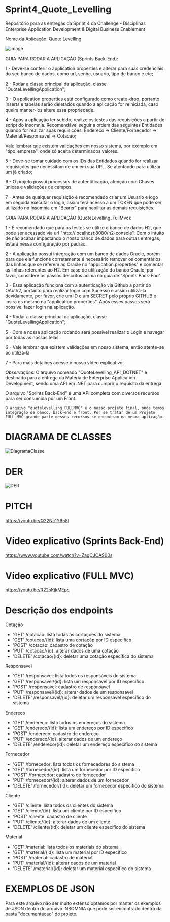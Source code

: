 # Sprint4_Quote_Levelling
Repositório para as entregas da Sprint 4 da Challenge - Disciplinas Enterprise Application Development &amp; Digital Business Enablement


Nome da Aplicação: Quote Levelling


![image](https://github.com/HebertLins/Sprint-1-JAVA/assets/111543334/cfad3699-e26c-4688-ba36-528b5e970c8a)

GUIA PARA RODAR A APLICAÇÃO (Sprints Back-End):

1 - Deve-se conferir o application.properties e alterar para suas credenciais do seu banco de dados, como url, senha, usuario, tipo de banco e etc;

2 - Rodar a classe principal da aplicação, classe "QuoteLevellingApplication";

3 - O application.properties está configurado como create-drop, portanto Inserts e tabelas serão deletados quando a aplicação for reiniciada, caso queira manter-los altere essa propriedade.

4 - Após a aplicação ter subido, realize os testes das requisições a partir do script do Insomnia. Recomendável seguir a ordem das seguintes Entidades quando for realizar suas requisições:
Endereco -> Cliente/Fornecedor -> Material/Responsavel -> Cotacao;

Vale lembrar que existem validações em nosso sistema, por exemplo em "tipo_empresa", onde só aceita determinados valores.

5 - Deve-se tomar cuidado com os IDs das Entidades quando for realizar requisições que necessitam de um em sua URL. Se atentando para utilizar um já criado;

6 - O projeto possui processos de autentificação, atenção com Chaves únicas e validações de campos.

7 - Antes de qualquer requisição é recomendado criar um Usuario e logo em seguida executar o login, assim terá acesso a um TOKEN que pode ser utilizado no Insomnia em "Bearer" para habilitar as demais requisições.


GUIA PARA RODAR A APLICAÇÃO (QuoteLevelling_FullMvc):

1 - É recomendado que para os testes se utilize o banco de dados H2, que pode ser acessado via url "http://localhost:8080/h2-console". Com o intuito de não acabar impactando o nosso banco de dados para outras entregas, estará nessa configuração por padrão.

2 - A aplicação possui integração com um banco de dados Oracle, porém para que ela funcione corretamente é necessário remover os comentários das linhas que se referem ao Oracle no "application.properties" e comentar as linhas referentes ao H2. Em caso de utilização do banco Oracle, por favor, considere os passos descritos acima no guia de "Sprints Back-End".

3 - Essa aplicação funciona com a autenticação via Github a partir do OAuth2, portanto para realizar login com Sucesso e assim utilizá-la devidamente, por favor, crie um ID e um SECRET pelo próprio GITHUB e insira os mesmo na "application.properties". Após esses passos será possível fazer login na aplicação.

4 - Rodar a classe principal da aplicação, classe "QuoteLevellingApplication";

5 - Com a nossa aplicação rodando será possível realizar o Login e navegar por todas as nossas telas.

6 - Vale lembrar que existem validações em nosso sistema, então atente-se ao utilizá-la

7 - Para mais detalhes acesse o nosso vídeo explicativo.


*Observações:*  O arquivo nomeado "QuoteLevelling_API_DOTNET" é destinado para a entrega da Matéria de Enterprise Application Development, sendo uma API em .NET para cumprir o requisito da entrega.
  
  O arquivo "Sprints Back-End" é uma API completa com diversos recursos para ser consumida por um Front.

    O arquivo "quotelevelling_FULLMVC" é o nosso projeto final, onde temos integração de banco, back-end e front. Por se tratar de um Projeto FULL MVC grande parte desses recursos se encontram na mesma aplicação.


# DIAGRAMA DE CLASSES

![DiagramaClasse](https://github.com/HebertLins/Sprint2_Quote_Levelling_BackEnd/assets/111543334/f20510fd-6cf8-49fb-94db-62bc3439cfe6)



# DER

![DER](https://github.com/HebertLins/Sprint-1-JAVA/assets/111543334/ee7e01aa-d829-4410-866a-5633f3a88832)


# PITCH

https://youtu.be/Q22Nc1Y658I

# Vídeo explicativo (Sprints Back-End)

https://www.youtube.com/watch?v=ZagCJOAS00s

# Vídeo explicativo (FULL MVC)

https://youtu.be/R22sKjkMEpc

# Descrição dos endpoints

Cotação

- 'GET'     /cotacao: lista todas as cortações do sistema
- 'GET'     /cotacao/{id}: lista uma cortaçãp por ID especifico
- 'POST'    /cotacao: cadastro de cotação
- 'PUT'     /cotacao/{id}: alterar dados de uma cotação
- 'DELETE'  /cotacao/{id}: deletar uma cotação específica do sistema

Responsavel

- 'GET'     /responsavel: lista todos os responsáveis do sistema
- 'GET'     /responsavel/{id}: lista um responsavel por ID especifico
- 'POST'    /responsavel: cadastro de responsavel
- 'PUT'     /responsavel/{id}: alterar dados de um responsavel
- 'DELETE'  /responsavel/{id}: deletar um responsavel específico do sistema

Endereco

- 'GET'     /endereco: lista todos os endereços do sistema
- 'GET'     /endereco/{id}: lista um endereço por ID especifico
- 'POST'    /endereco: cadastro de endereço
- 'PUT'     /endereco/{id}: alterar dados de um endereço
- 'DELETE'  /endereco/{id}: deletar um endereço específico do sistema

Fornecedor

- 'GET'     /fornecedor: lista todos os fornecedores do sistema
- 'GET'     /fornecedor/{id}: lista um fornecedor por ID especifico
- 'POST'    /fornecedor: cadastro de fornecedor
- 'PUT'     /fornecedor/{id}: alterar dados de um fornecedor
- 'DELETE'  /fornecedor/{id}: deletar um fornecedor específico do sistema

Cliente

- 'GET'     /cliente: lista todos os clientes do sistema
- 'GET'     /cliente/{id}: lista um cliente por ID especifico
- 'POST'    /cliente: cadastro de cliente
- 'PUT'     /cliente/{id}: alterar dados de um cliente
- 'DELETE'  /cliente/{id}: deletar um cliente específico do sistema

Material

- 'GET'     /material: lista todos os materiais do sistema
- 'GET'     /material/{id}: lista um material por ID especifico
- 'POST'    /material: cadastro de material
- 'PUT'     /material/{id}: alterar dados de um material
- 'DELETE'  /material/{id}: deletar um material específico do sistema

# EXEMPLOS DE JSON

Para este arquivo não ser muito extenso optamos por manter os exemplos de JSON dentro do arquivo INSOMNIA que pode ser encontrado dentro da pasta "documentacao" do projeto.
